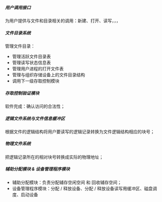 ##### 用户调用接口

为用户提供与文件和目录相关的调用：新建、打开、读写，，，



##### 文件目录系统

管理文件目录：

- 管理活跃文件目录表
- 管理读写状态信息表
- 管理用户进程的打开文件表
- 管理与组织存储设备上的文件目录结构
- 调用下一级存取控制模块



##### 存取控制验证模块

软件完成：确认访问的合法性；



##### 逻辑文件系统与文件信息缓冲区

根据文件的逻辑结构将用户要读写的逻辑记录转换为文件逻辑结构相应的块号；



##### 物理文件系统

把逻辑记录所在的相对块号转换成实际的物理地址；



##### 辅助分配模块 & 设备管理程序模块

- 辅助分配模块：负责分配辅存空闲空间 和 回收辅存空间；
- 设备管理程序模块：分配 / 释放设备、分配 / 释放设备读写用缓冲区、磁盘调度、启动设备
